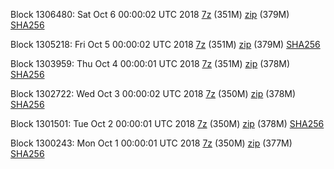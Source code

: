 Block 1306480: Sat Oct  6 00:00:02 UTC 2018 [7z](https://transfer.sh/LCFLx/bootstrap.dat.20181006.7z) (351M) [zip](https://transfer.sh/IImXm/bootstrap.dat.20181006.zip) (379M) [SHA256](https://transfer.sh/b8TT0/sha256.txt)

Block 1305218: Fri Oct  5 00:00:02 UTC 2018 [7z](https://transfer.sh/KIVOs/bootstrap.dat.20181005.7z) (351M) [zip](https://transfer.sh/DiLlI/bootstrap.dat.20181005.zip) (379M) [SHA256](https://transfer.sh/wNn8c/sha256.txt)

Block 1303959: Thu Oct  4 00:00:01 UTC 2018 [7z](https://transfer.sh/JBzGl/bootstrap.dat.20181004.7z) (351M) [zip](https://transfer.sh/ouOmw/bootstrap.dat.20181004.zip) (378M) [SHA256](https://transfer.sh/8WTli/sha256.txt)

Block 1302722: Wed Oct  3 00:00:02 UTC 2018 [7z](https://transfer.sh/cVzHV/bootstrap.dat.20181003.7z) (350M) [zip](https://transfer.sh/2bVq6/bootstrap.dat.20181003.zip) (378M) [SHA256](https://transfer.sh/101iRe/sha256.txt)

Block 1301501: Tue Oct  2 00:00:01 UTC 2018 [7z](https://transfer.sh/4c10n/bootstrap.dat.20181002.7z) (350M) [zip](https://transfer.sh/doDBy/bootstrap.dat.20181002.zip) (378M) [SHA256](https://transfer.sh/14S5kk/sha256.txt)

Block 1300243: Mon Oct  1 00:00:01 UTC 2018 [7z](https://transfer.sh/sAIQ7/bootstrap.dat.20181001.7z) (350M) [zip](https://transfer.sh/TzEzF/bootstrap.dat.20181001.zip) (377M) [SHA256](https://transfer.sh/LMBPR/sha256.txt)

